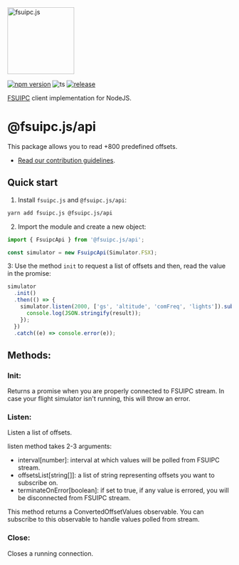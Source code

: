 <img src="https://user-images.githubusercontent.com/8359234/184555256-5e6458a4-6e4c-489b-b1a6-bfe2e6dcd15a.png" alt="fsuipc.js" width="150"/> 

[![npm version](https://badge.fury.io/js/@fsuipc.js%2Fapi.svg)](https://badge.fury.io/js/@fsuipc.js%2Fapi)
![ts](https://badgen.net/badge/Built%20With/TypeScript/blue)
[![release](https://github.com/tcavenezuela/fsuipc.js/actions/workflows/release.yml/badge.svg?branch=master)](https://github.com/tcavenezuela/fsuipc.js/actions/workflows/release.yml)

[FSUIPC](http://www.fsuipc.com/) client implementation for NodeJS.

# @fsuipc.js/api

This package allows you to read +800 predefined offsets.

- [Read our contribution guidelines](https://github.com/tcavenezuela/fsuipc.js/blob/master/.github/CONTRIBUTING.md).

## Quick start

1. Install `fsuipc.js` and `@fsuipc.js/api`:

```bash
yarn add fsuipc.js @fsuipc.js/api
```

2. Import the module and create a new object:

```js
import { FsuipcApi } from '@fsuipc.js/api';

const simulator = new FsuipcApi(Simulator.FSX);
```

3: Use the method `init` to request a list of offsets and then, read the value in the promise:

```js
simulator
  .init()
  .then(() => {
    simulator.listen(2000, ['gs', 'altitude', 'comFreq', 'lights']).subscribe((result) => {
      console.log(JSON.stringify(result));
    });
  })
  .catch((e) => console.error(e));
```

## Methods:

### Init:

Returns a promise when you are properly connected to FSUIPC stream. In case your flight simulator isn't running, this will throw an error.

### Listen:

Listen a list of offsets.

listen method takes 2-3 arguments:

- interval[number]: interval at which values will be polled from FSUIPC stream.
- offsetsList[string[]]: a list of string representing offsets you want to subscribe on.
- terminateOnError[boolean]: if set to true, if any value is errored, you will be disconnected from FSUIPC stream.

This method returns a ConvertedOffsetValues observable. You can subscribe to this observable to handle values polled from stream.

### Close:

Closes a running connection.
